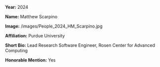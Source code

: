 **Year:** 2024

**Name:** Matthew Scarpino

**Image:** /images/People_2024_HM_Scarpino.jpg

**Affiliation:** Purdue University

**Short Bio:** Lead Research Software Engineer, Rosen Center for Advanced Computing

**Honorable Mention:** Yes
